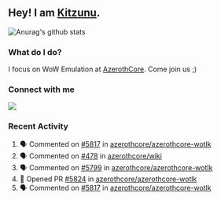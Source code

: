 ## Hey! I am [Kitzunu](https://Github.com/Kitzunu).

![Anurag's github stats](https://github-readme-stats.kitzunu.vercel.app/api?username=Kitzunu&show_icons=true)

### What do I do?

I focus on WoW Emulation at [AzerothCore](https://Github.com/AzerothCore). Come join us ;)

### Connect with me
[![](https://img.shields.io/badge/AzerothCore%20Discord-Connect%20with%20me!-green)](https://discord.com/invite/gkt4y2x)

### Recent Activity

<!--START_SECTION:activity-->
1. 🗣 Commented on [#5817](https://github.com/azerothcore/azerothcore-wotlk/issues/5817) in [azerothcore/azerothcore-wotlk](https://github.com/azerothcore/azerothcore-wotlk)
2. 🗣 Commented on [#478](https://github.com/azerothcore/wiki/issues/478) in [azerothcore/wiki](https://github.com/azerothcore/wiki)
3. 🗣 Commented on [#5799](https://github.com/azerothcore/azerothcore-wotlk/issues/5799) in [azerothcore/azerothcore-wotlk](https://github.com/azerothcore/azerothcore-wotlk)
4. 💪 Opened PR [#5824](https://github.com/azerothcore/azerothcore-wotlk/pull/5824) in [azerothcore/azerothcore-wotlk](https://github.com/azerothcore/azerothcore-wotlk)
5. 🗣 Commented on [#5817](https://github.com/azerothcore/azerothcore-wotlk/issues/5817) in [azerothcore/azerothcore-wotlk](https://github.com/azerothcore/azerothcore-wotlk)
<!--END_SECTION:activity-->
